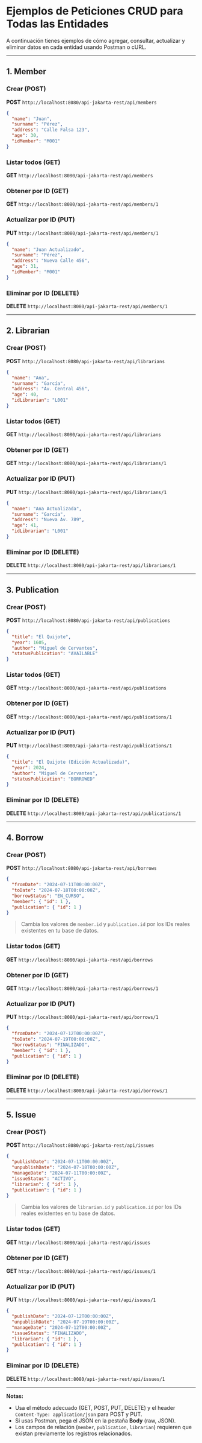 # Ejemplos de Peticiones CRUD para Todas las Entidades

A continuación tienes ejemplos de cómo agregar, consultar, actualizar y eliminar datos en cada entidad usando Postman o cURL.

---

## 1. Member

### Crear (POST)
**POST** `http://localhost:8080/api-jakarta-rest/api/members`
```json
{
  "name": "Juan",
  "surname": "Pérez",
  "address": "Calle Falsa 123",
  "age": 30,
  "idMember": "M001"
}
```

### Listar todos (GET)
**GET** `http://localhost:8080/api-jakarta-rest/api/members`

### Obtener por ID (GET)
**GET** `http://localhost:8080/api-jakarta-rest/api/members/1`

### Actualizar por ID (PUT)
**PUT** `http://localhost:8080/api-jakarta-rest/api/members/1`
```json
{
  "name": "Juan Actualizado",
  "surname": "Pérez",
  "address": "Nueva Calle 456",
  "age": 31,
  "idMember": "M001"
}
```

### Eliminar por ID (DELETE)
**DELETE** `http://localhost:8080/api-jakarta-rest/api/members/1`

---

## 2. Librarian

### Crear (POST)
**POST** `http://localhost:8080/api-jakarta-rest/api/librarians`
```json
{
  "name": "Ana",
  "surname": "García",
  "address": "Av. Central 456",
  "age": 40,
  "idLibrarian": "L001"
}
```

### Listar todos (GET)
**GET** `http://localhost:8080/api-jakarta-rest/api/librarians`

### Obtener por ID (GET)
**GET** `http://localhost:8080/api-jakarta-rest/api/librarians/1`

### Actualizar por ID (PUT)
**PUT** `http://localhost:8080/api-jakarta-rest/api/librarians/1`
```json
{
  "name": "Ana Actualizada",
  "surname": "García",
  "address": "Nueva Av. 789",
  "age": 41,
  "idLibrarian": "L001"
}
```

### Eliminar por ID (DELETE)
**DELETE** `http://localhost:8080/api-jakarta-rest/api/librarians/1`

---

## 3. Publication

### Crear (POST)
**POST** `http://localhost:8080/api-jakarta-rest/api/publications`
```json
{
  "title": "El Quijote",
  "year": 1605,
  "author": "Miguel de Cervantes",
  "statusPublication": "AVAILABLE"
}
```

### Listar todos (GET)
**GET** `http://localhost:8080/api-jakarta-rest/api/publications`

### Obtener por ID (GET)
**GET** `http://localhost:8080/api-jakarta-rest/api/publications/1`

### Actualizar por ID (PUT)
**PUT** `http://localhost:8080/api-jakarta-rest/api/publications/1`
```json
{
  "title": "El Quijote (Edición Actualizada)",
  "year": 2024,
  "author": "Miguel de Cervantes",
  "statusPublication": "BORROWED"
}
```

### Eliminar por ID (DELETE)
**DELETE** `http://localhost:8080/api-jakarta-rest/api/publications/1`

---

## 4. Borrow

### Crear (POST)
**POST** `http://localhost:8080/api-jakarta-rest/api/borrows`
```json
{
  "fromDate": "2024-07-11T00:00:00Z",
  "toDate": "2024-07-18T00:00:00Z",
  "borrowStatus": "EN_CURSO",
  "member": { "id": 1 },
  "publication": { "id": 1 }
}
```
> Cambia los valores de `member.id` y `publication.id` por los IDs reales existentes en tu base de datos.

### Listar todos (GET)
**GET** `http://localhost:8080/api-jakarta-rest/api/borrows`

### Obtener por ID (GET)
**GET** `http://localhost:8080/api-jakarta-rest/api/borrows/1`

### Actualizar por ID (PUT)
**PUT** `http://localhost:8080/api-jakarta-rest/api/borrows/1`
```json
{
  "fromDate": "2024-07-12T00:00:00Z",
  "toDate": "2024-07-19T00:00:00Z",
  "borrowStatus": "FINALIZADO",
  "member": { "id": 1 },
  "publication": { "id": 1 }
}
```

### Eliminar por ID (DELETE)
**DELETE** `http://localhost:8080/api-jakarta-rest/api/borrows/1`

---

## 5. Issue

### Crear (POST)
**POST** `http://localhost:8080/api-jakarta-rest/api/issues`
```json
{
  "publishDate": "2024-07-11T00:00:00Z",
  "unpublishDate": "2024-07-18T00:00:00Z",
  "manageDate": "2024-07-11T00:00:00Z",
  "issueStatus": "ACTIVO",
  "librarian": { "id": 1 },
  "publication": { "id": 1 }
}
```
> Cambia los valores de `librarian.id` y `publication.id` por los IDs reales existentes en tu base de datos.

### Listar todos (GET)
**GET** `http://localhost:8080/api-jakarta-rest/api/issues`

### Obtener por ID (GET)
**GET** `http://localhost:8080/api-jakarta-rest/api/issues/1`

### Actualizar por ID (PUT)
**PUT** `http://localhost:8080/api-jakarta-rest/api/issues/1`
```json
{
  "publishDate": "2024-07-12T00:00:00Z",
  "unpublishDate": "2024-07-19T00:00:00Z",
  "manageDate": "2024-07-12T00:00:00Z",
  "issueStatus": "FINALIZADO",
  "librarian": { "id": 1 },
  "publication": { "id": 1 }
}
```

### Eliminar por ID (DELETE)
**DELETE** `http://localhost:8080/api-jakarta-rest/api/issues/1`

---

**Notas:**
- Usa el método adecuado (GET, POST, PUT, DELETE) y el header `Content-Type: application/json` para POST y PUT.
- Si usas Postman, pega el JSON en la pestaña **Body** (raw, JSON).
- Los campos de relación (`member`, `publication`, `librarian`) requieren que existan previamente los registros relacionados. 